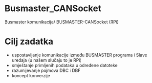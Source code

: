 # Busmaster_CANSocket
 Busmaster komunikacija/ BUSMASTER-CANSocket (RPi)
 
# Cilj zadatka
- uspostavljanje komunikacije između BUSMASTER programa i Slave uređaja (u našem slučaju to je RPi)
- smještanje primljenih podataka u određene datoteke 
- razumijevanje pojmova DBC i DBF
- koncept konverzije 
